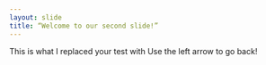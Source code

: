 ```yaml
---
layout: slide
title: “Welcome to our second slide!”
---
```

This is what I replaced your test with
Use the left arrow to go back!
